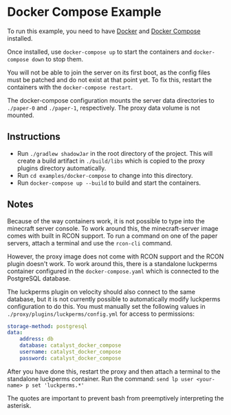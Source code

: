 # Docker Compose Example

To run this example, you need to have [Docker](https://www.docker.com/) and [Docker Compose](https://docs.docker.com/compose/) installed.

Once installed, use `docker-compose up` to start the containers and `docker-compose down` to stop them.

You will not be able to join the server on its first boot,
as the config files must be patched and do not exist at that point yet.
To fix this, restart the containers with the `docker-compose restart`.

The docker-compose configuration mounts the server data directories to `./paper-0` and `./paper-1`, respectively.
The proxy data volume is not mounted.

## Instructions

- Run `./gradlew shadowJar` in the root directory of the project.
  This will create a build artifact in `./build/libs` which is copied to the proxy plugins directory automatically.
- Run `cd examples/docker-compose` to change into this directory.
- Run `docker-compose up --build` to build and start the containers.

## Notes

Because of the way containers work, it is not possible to type into the minecraft server console.
To work around this, the minecraft-server image comes with built in RCON support.
To run a command on one of the paper servers, attach a terminal and use the `rcon-cli` command.

However, the proxy image does not come with RCON support and the RCON plugin doesn't work.
To work around this, there is a standalone luckperms container configured in the `docker-compose.yaml` which is connected to the PostgreSQL database.

The luckperms plugin on velocity should also connect to the same database, but it is not currently possible to automatically modify
luckperms configuration to do this.
You must manually set the following values in `./proxy/plugins/luckperms/config.yml` for access to permissions:

```yaml
storage-method: postgresql
data:
    address: db
    database: catalyst_docker_compose
    username: catalyst_docker_compose
    password: catalyst_docker_compose
```

After you have done this, restart the proxy and then attach a terminal to the standalone luckperms container.
Run the command:
`send lp user <your-name> p set 'luckperms.*'`

The quotes are important to prevent bash from preemptively interpreting the asterisk.

